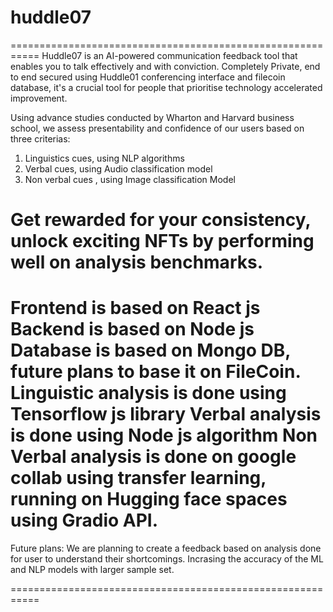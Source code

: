 # huddle07
===========================================================
Huddle07 is an AI-powered communication feedback tool that enables you to talk effectively and with conviction. Completely Private, end to end secured using Huddle01 conferencing interface and filecoin database, it's a crucial tool for people that prioritise technology accelerated improvement.

Using advance studies conducted by Wharton and Harvard business school, we assess presentability and confidence of our users based on three criterias:

1. Linguistics cues, using NLP algorithms
2. Verbal cues, using Audio classification model 
3. Non verbal cues , using Image classification Model 

Get rewarded for your consistency, unlock exciting NFTs by performing well on analysis benchmarks.
===========================================================
Frontend is based on React js
Backend is based on Node js
Database is based on Mongo DB, future plans to base it on FileCoin.
Linguistic analysis is done using Tensorflow js library
Verbal analysis is done using Node js algorithm
Non Verbal analysis is done on google collab using transfer learning, running on Hugging face spaces using Gradio API.
===========================================================

Future plans: 
We are planning to create a feedback based on analysis done for user to understand their shortcomings.
Incrasing the accuracy of the ML and NLP models with larger sample set.

===========================================================
